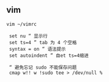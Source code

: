 ## vim

`vim ~/vimrc`

```shell
 set nu “ 显示行
 set ts=4 ” tab 为 4 个空格
 syntax = on “ 语法提示
 set autoindent ” 自et ts=4缩进
 
 “ 避免忘记 sudo 不能保存问题
 cmap w!! w !sudo tee > /dev/null %
```

